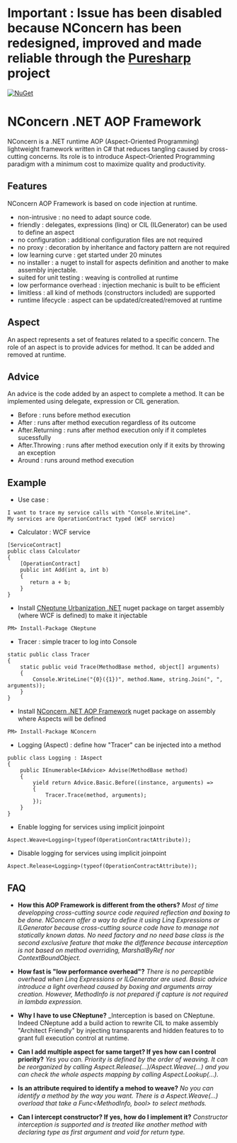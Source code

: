 # **Important : Issue has been disabled because NConcern has been redesigned, improved and made reliable through the [Puresharp](https://github.com/Virtuoze/Puresharp) project**


[![NuGet](https://img.shields.io/nuget/v/nconcern.svg)](https://www.nuget.org/packages/NConcern)
# NConcern .NET AOP Framework
NConcern is a .NET runtime AOP (Aspect-Oriented Programming) lightweight framework written in C# that reduces tangling caused by cross-cutting concerns. Its role is to introduce Aspect-Oriented Programming paradigm with a minimum cost to maximize quality and productivity.


## Features
NConcern AOP Framework is based on code injection at runtime.

- non-intrusive : no need to adapt source code.
- friendly : delegates, expressions (linq) or CIL (ILGenerator) can be used to define an aspect
- no configuration : additional configuration files are not required
- no proxy : decoration by inheritance and factory pattern are not required
- low learning curve : get started under 20 minutes
- no installer : a nuget to install for aspects definition and another to make assembly injectable.
- suited for unit testing : weaving is controlled at runtime
- low performance overhead : injection mechanic is built to be efficient
- limitless : all kind of methods (constructors included) are supported
- runtime lifecycle : aspect can be updated/created/removed at runtime


## Aspect
An aspect represents a set of features related to a specific concern. The role of an aspect is to provide advices for method. It can be added and removed at runtime.


## Advice
An advice is the code added by an aspect to complete a method. It can be implemented using delegate, expression or CIL generation.

- Before : runs before method execution
- After : runs after method execution regardless of its outcome
- After.Returning : runs after method execution only if it completes sucessfully
- After.Throwing : runs after method execution only if it exits by throwing an exception
- Around : runs around method execution


## Example

- Use case :
```
I want to trace my service calls with "Console.WriteLine".
My services are OperationContract typed (WCF service)
```

- Calculator : WCF service
```
[ServiceContract]
public class Calculator
{
    [OperationContract]
    public int Add(int a, int b)
    {
       return a + b;
    }
}
```

- Install [CNeptune Urbanization .NET](https://www.nuget.org/packages/CNeptune/) nuget package on target assembly (where WCF is defined) to make it injectable
```
PM> Install-Package CNeptune
```

- Tracer : simple tracer to log into Console
```
static public class Tracer
{
    static public void Trace(MethodBase method, object[] arguments)
    {
        Console.WriteLine("{0}({1})", method.Name, string.Join(", ", arguments));
    }
}
```

- Install [NConcern .NET AOP Framework](https://www.nuget.org/packages/NConcern/) nuget package on assembly where Aspects will be defined
```
PM> Install-Package NConcern
```

- Logging (Aspect) : define how "Tracer" can be injected into a method
```
public class Logging : IAspect
{
    public IEnumerable<IAdvice> Advise(MethodBase method)
    {
        yield return Advice.Basic.Before((instance, arguments) => 
        {
            Tracer.Trace(method, arguments);
        });
    }
}
```

- Enable logging for services using implicit joinpoint
```
Aspect.Weave<Logging>(typeof(OperationContractAttribute));
```

- Disable logging for services using implicit joinpoint
```
Aspect.Release<Logging>(typeof(OperationContractAttribute));
```


## FAQ

- **How this AOP Framework is different from the others?** 
_Most of time developping cross-cutting source code required reflection and boxing to be done. NConcern offer a way to define it using Linq Expressions or ILGenerator because cross-cutting source code have to manage not statically known datas. No need factory and no need base class is the second exclusive feature that make the difference because interception is not based on method overriding, MarshalByRef nor ContextBoundObject._

- **How fast is "low performance overhead"?** 
_There is no perceptible overhead when Linq Expressions or ILGenerator are used. Basic advice introduce a light overhead caused by boxing and arguments array creation. However, MethodInfo is not prepared if capture is not required in lambda expression._

- **Why I have to use CNeptune?** 
_Interception is based on CNeptune. Indeed CNeptune add a build action to rewrite CIL to make assembly "Architect Friendly" by injecting transparents and hidden features to to grant full execution control at runtime.

- **Can I add multiple aspect for same target? If yes how can I control priority?** 
_Yes you can. Priority is defined by the order of weaving. It can be reorganized by calling Aspect.Release(...)/Aspect.Weave(...) and you can check the whole aspects mapping by calling Aspect.Lookup(...)._

- **Is an attribute required to identify a mehod to weave?** 
_No you can identify a method by the way you want. There is a Aspect.Weave(...) overload that take a Func<MethodInfo, bool> to select methods._

- **Can I intercept constructor? If yes, how do I implement it?**
_Constructor interception is supported and is treated like another method with declaring type as first argument and void for return type._
